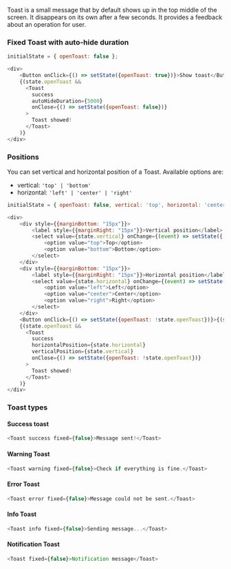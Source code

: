 Toast is a small message that by default shows up in the top middle of the screen. It disappears on its own after a few seconds. It provides a feedback about an operation for user.

### Fixed Toast with auto-hide duration

```js
initialState = { openToast: false };

<div>
    <Button onClick={() => setState({openToast: true})}>Show toast</Button>
    {(state.openToast && 
      <Toast
        success
        autoHideDuration={5000}
        onClose={() => setState({openToast: false})}
      >
        Toast showed! 
      </Toast>
    )}
</div>
```

### Positions

You can set vertical and horizontal position of a Toast. Available options are:
- vertical: `'top' | 'bottom'`
- horizontal: `'left' | 'center' | 'right'`

```js
initialState = { openToast: false, vertical: 'top', horizontal: 'center' };

<div>
    <div style={{marginBottom: "15px"}}>
        <label style={{marginRight: "15px"}}>Vertical position</label>
        <select value={state.vertical} onChange={(event) => setState({ vertical: event.target.value})}>
            <option value="top">Top</option>
            <option value="bottom">Bottom</option>
        </select>
    </div>
    <div style={{marginBottom: "15px"}}>
        <label style={{marginRight: "15px"}}>Horizontal position</label>
        <select value={state.horizontal} onChange={(event) => setState({ horizontal: event.target.value})}>
            <option value="left">Left</option>
            <option value="center">Center</option>
            <option value="right">Right</option>
        </select>
    </div>
    <Button onClick={() => setState({openToast: !state.openToast})}>{(state.openToast) ? 'Hide' : 'Show'} toast</Button>
    {(state.openToast && 
      <Toast
        success
        horizontalPosition={state.horizontal}
        verticalPosition={state.vertical}
        onClose={() => setState({openToast: !state.openToast})}
      >
        Toast showed!
      </Toast>
    )}
</div>
```

### Toast types

#### Success toast

```js
<Toast success fixed={false}>Message sent!</Toast>
```

#### Warning Toast

```js
<Toast warning fixed={false}>Check if everything is fine.</Toast>
```

#### Error Toast

```js
<Toast error fixed={false}>Message could not be sent.</Toast>
```

#### Info Toast

```js
<Toast info fixed={false}>Sending message...</Toast>
```

#### Notification Toast

```js
<Toast fixed={false}>Notification message</Toast>
```
